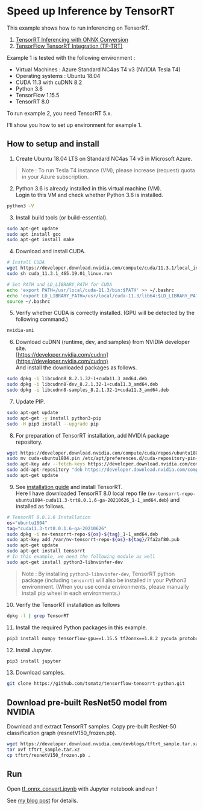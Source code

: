 # Speed up Inference by TensorRT

This example shows how to run inferencing on TensorRT.

1. [TensorRT Inferencing with ONNX Conversion](./tf_onnx_convert.ipynb)
2. [TensorFlow TensorRT Integration (TF-TRT)](./tf_trt_integration.ipynb)

Example 1 is tested with the following environment :

- Virtual Machines : Azure Standard NC4as T4 v3 (NVIDIA Tesla T4)
- Operating systems : Ubuntu 18.04
- CUDA 11.3 with cuDNN 8.2
- Python 3.6
- TensorFlow 1.15.5
- TensorRT 8.0

To run example 2, you need TensorRT 5.x.

I'll show you how to set up environment for example 1.

## How to setup and install

1. Create Ubuntu 18.04 LTS on Standard NC4as T4 v3 in Microsoft Azure.

> Note : To run Tesla T4 instance (VM), please increase (request) quota in your Azure subscription.<br>

2. Python 3.6 is already installed in this virtual machine (VM).<br>
Login to this VM and check whether Python 3.6 is installed.

```bash
python3 -V
```

3. Install build tools (or build-essential).

```bash
sudo apt-get update
sudo apt install gcc
sudo apt-get install make
```

4. Download and install CUDA.

```bash
# Install CUDA
wget https://developer.download.nvidia.com/compute/cuda/11.3.1/local_installers/cuda_11.3.1_465.19.01_linux.run
sudo sh cuda_11.3.1_465.19.01_linux.run

# Set PATH and LD_LIBRARY_PATH for CUDA
echo 'export PATH=/usr/local/cuda-11.3/bin:$PATH' >> ~/.bashrc
echo 'export LD_LIBRARY_PATH=/usr/local/cuda-11.3/lib64:$LD_LIBRARY_PATH' >> ~/.bashrc
source ~/.bashrc
```

5. Verify whether CUDA is correctly installed. (GPU will be detected by the following command.)

```bash
nvidia-smi
```

6. Download cuDNN (runtime, dev, and samples) from NVIDIA developer site.<br>
[https://developer.nvidia.com/cudnn](https://developer.nvidia.com/cudnn)<br>
And install the downloaded packages as follows.

```bash
sudo dpkg -i libcudnn8_8.2.1.32-1+cuda11.3_amd64.deb
sudo dpkg -i libcudnn8-dev_8.2.1.32-1+cuda11.3_amd64.deb
sudo dpkg -i libcudnn8-samples_8.2.1.32-1+cuda11.3_amd64.deb
```

7. Update PIP.

```bash
sudo apt-get update
sudo apt-get -y install python3-pip
sudo -H pip3 install --upgrade pip
```

8. For preparation of TensorRT installation, add NVIDIA package repository.

```bash
wget https://developer.download.nvidia.com/compute/cuda/repos/ubuntu1804/x86_64/cuda-ubuntu1804.pin
sudo mv cuda-ubuntu1804.pin /etc/apt/preferences.d/cuda-repository-pin-600
sudo apt-key adv --fetch-keys https://developer.download.nvidia.com/compute/cuda/repos/ubuntu1804/x86_64/7fa2af80.pub
sudo add-apt-repository "deb https://developer.download.nvidia.com/compute/cuda/repos/ubuntu1804/x86_64/ /"
sudo apt-get update
```

9. See [installation guide](https://docs.nvidia.com/deeplearning/tensorrt/install-guide/index.html) and install TensorRT.<br>
Here I have downloaded TensorRT 8.0 local repo file (```nv-tensorrt-repo-ubuntu1804-cuda11.3-trt8.0.1.6-ga-20210626_1-1_amd64.deb```) and installed as follows.

```bash
# TensorRT 8.0.1.6 Installation
os="ubuntu1804"
tag="cuda11.3-trt8.0.1.6-ga-20210626"
sudo dpkg -i nv-tensorrt-repo-${os}-${tag}_1-1_amd64.deb
sudo apt-key add /var/nv-tensorrt-repo-${os}-${tag}/7fa2af80.pub
sudo apt-get update
sudo apt-get install tensorrt
# In this example, we need the following module as well
sudo apt-get install python3-libnvinfer-dev
```

> Note : By installing ```python3-libnvinfer-dev```, TensorRT python package (including ```tensorrt```) will also be installed in your Python3 environment. (When you use conda environments, please manually install pip wheel in each environments.)

10. Verify the TensorRT installation as follows

```bash
dpkg -l | grep TensorRT
```

11. Install the required Python packages in this example.

```bash
pip3 install numpy tensorflow-gpu==1.15.5 tf2onnx==1.8.2 pycuda protobuf==3.16.0 onnx matplotlib
```

12. Install Jupyter.

```bash
pip3 install jupyter
```

13. Download samples.

```bash
git clone https://github.com/tsmatz/tensorflow-tensorrt-python.git
```

## Download pre-built ResNet50 model from NVIDIA

Download and extract TensorRT samples. Copy pre-built ResNet-50 classification graph (resnetV150_frozen.pb).

```bash
wget https://developer.download.nvidia.com/devblogs/tftrt_sample.tar.xz
tar xvf tftrt_sample.tar.xz
cp tftrt/resnetV150_frozen.pb .
```

## Run

Open [tf_onnx_convert.ipynb](./tf_onnx_convert.ipynb) with Jupyter notebook and run !

See [my blog post](https://tsmatz.wordpress.com/2018/07/07/tensorrt-tensorflow-python-on-azure-tutorial/) for details.

